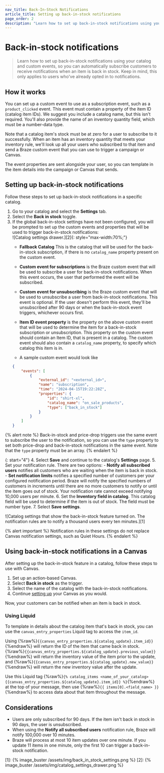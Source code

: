 ```yaml
---
nav_title: Back-In-Stock Notifications
article_title: Setting up back-in-stock notifications
page_order: 2
description: "Learn how to set up back-in-stock notifications using your catalog and custom events, so you can automatically subscribe customers to receive notifications when an item is back in stock."
---
```


# Back-in-stock notifications

> Learn how to set up back-in-stock notifications using your catalog and custom events, so you can automatically subscribe customers to receive notifications when an item is back in stock. Keep in mind, this only applies to users who've already opted in to notifications.

## How it works

You can set up a custom event to use as a subscription event, such as a `product_clicked` event. This event must contain a property of the item ID (catalog item IDs). We suggest you include a catalog name, but this isn't required. You'll also provide the name of an inventory quantity field, which must be a number-data type. 

Note that a catalog item's stock must be at zero for a user to subscribe to it successfully. When an item has an inventory quantity that meets your inventory rule, we'll look up all your users who subscribed to that item and send a Braze custom event that you can use to trigger a campaign or Canvas.

The event properties are sent alongside your user, so you can template in the item details into the campaign or Canvas that sends.

## Setting up back-in-stock notifications

Follow these steps to set up back-in-stock notifications in a specific catalog.

1. Go to your catalog and select the **Settings** tab.
2. Select the **Back in stock** toggle.
3. If the global back-in-stock settings have not been configured, you will be prompted to set up the custom events and properties that will be used to trigger back-in-stock notifications:
    <br> ![Catalog settings drawer.][2]{: style="max-width:70%;"}
    - **Fallback Catalog** This is the catalog that will be used for the back-in-stock subscription, if there is no `catalog_name` property present on the custom event.
    - **Custom event for subscriptions** is the Braze custom event that will be used to subscribe a user for back-in-stock notifications. When this event occurs, the user that performed the event will be subscribed.
    - **Custom event for unsubscribing** is the Braze custom event that will be used to unsubscribe a user from back-in-stock notifications. This event is optional. If the user doesn't perform this event, they'll be unsubscribed after 90 days or when the back-in-stock event triggers, whichever occurs first.
    - **Item ID event property** is the property on the above custom event that will be used to determine the item for a back-in-stock subscription or unsubscription. This property on the custom event should contain an Item ID, that is present in a catalog. The custom event should also contain a `catalog_name` property, to specify which catalog this item is in.
    
    - A sample custom event would look like
    ```json
    {
        "events": [
            {
                "external_id": "<external_id>",
                "name": "subscription",
                "time": "2024-04-15T19:22:28Z",
                "properties": {
                    "id": "shirt-xl",
                    "catalog_name": "on_sale_products",
                    "type": ["back_in_stock"]
                }
            }
        ]
    }
    ```
{% alert note %}
Back-in-stock and price-drop triggers use the same event to subscribe the user to the notification, so you can use the `type` property to set both price-drop and back-in-stock notifications in the same event. Note that the `type` property must be an array.
{% endalert %}

{: start="4"}
4. Select **Save** and continue to the catalog's **Settings** page.
5. Set your notification rule. There are two options:
    - **Notify all subscribed users** notifies all customers who are waiting when the item is back in stock. 
    - **Set notification limits** notifies a specified number of customers per your configured notification period. Braze will notify the specified numbers of customers in increments until there are no more customers to notify or until the item goes out of stock. Your notification rate cannot exceed notifying 10,000 users per minute.
6. Set the **Inventory field in catalog**. This catalog field will be used to determine if the item is out of stock. The field must be number type.
7. Select **Save settings**.

![Catalog settings that show the back-in-stock feature turned on. The notification rules are to notify a thousand users every ten minutes.][1]

{% alert important %}
Notification rules in these settings do not replace Canvas notification settings, such as Quiet Hours.
{% endalert %}

## Using back-in-stock notifications in a Canvas

After setting up the back-in-stock feature in a catalog, follow these steps to use with Canvas.

1. Set up an action-based Canvas.
2. Select **Back in stock** as the trigger.
3. Select the name of the catalog with the back-in-stock notifications.
4. Continue [setting up]({{site.baseurl}}/user_guide/engagement_tools/canvas/create_a_canvas/create_a_canvas/) your Canvas as you would.

Now, your customers can be notified when an item is back in stock.

### Using Liquid

To template in details about the catalog item that's back in stock, you can use the `canvas_entry_properties` Liquid tag to access the `item_id`. 

Using {%raw%}``{{canvas_entry_properties.${catalog_update}.item_id}}``{%endraw%} will return the ID of the item that came back in stock. {%raw%}``{{canvas_entry_properties.${catalog_update}.previous_value}}``{%endraw%} will return the inventory value of the item prior to the update, and {%raw%}``{{canvas_entry_properties.${catalog_update}.new_value}}``{%endraw%} will return the new inventory value after the update.

Use this Liquid tag {%raw%}``{% catalog_items <name_of_your_catalog> {{canvas_entry_properties.${catalog_update}.item_id}} %}``{%endraw%} at the top of your message, then use {%raw%}``{{ items[0].<field_name> }}``{%endraw%} to access data about that item throughout the message.

## Considerations

- Users are only subscribed for 90 days. If the item isn't back in stock in 90 days, the user is unsubscribed.
- When using the **Notify all subscribed users** notification rule, Braze will notify 100,000 over 10 minutes.
- Braze will process at most 10 item updates over one minute. If you update 11 items in one minute, only the first 10 can trigger a back-in-stock notification.

[1]: {% image_buster /assets/img/back_in_stock_settings.png %}
[2]: {% image_buster /assets/img/catalog_settings_drawer.png %}
